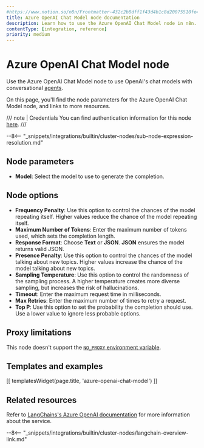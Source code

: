 ```yaml
---
#https://www.notion.so/n8n/Frontmatter-432c2b8dff1f43d4b1c8d20075510fe4
title: Azure OpenAI Chat Model node documentation
description: Learn how to use the Azure OpenAI Chat Model node in n8n. Follow technical documentation to integrate Azure OpenAI Chat Model node into your workflows.
contentType: [integration, reference]
priority: medium
---
```


# Azure OpenAI Chat Model node

Use the Azure OpenAI Chat Model node to use OpenAI's chat models with conversational [agents](/glossary.md#ai-agent).

On this page, you'll find the node parameters for the Azure OpenAI Chat Model node, and links to more resources.

/// note | Credentials
You can find authentication information for this node [here](/integrations/builtin/credentials/azureopenai.md).
///

--8<-- "_snippets/integrations/builtin/cluster-nodes/sub-node-expression-resolution.md"

## Node parameters

* **Model**: Select the model to use to generate the completion.

## Node options

* **Frequency Penalty**: Use this option to control the chances of the model repeating itself. Higher values reduce the chance of the model repeating itself.
* **Maximum Number of Tokens**: Enter the maximum number of tokens used, which sets the completion length.
* **Response Format**: Choose **Text** or **JSON**. **JSON** ensures the model returns valid JSON.
* **Presence Penalty**: Use this option to control the chances of the model talking about new topics. Higher values increase the chance of the model talking about new topics.
* **Sampling Temperature**: Use this option to control the randomness of the sampling process. A higher temperature creates more diverse sampling, but increases the risk of hallucinations.
* **Timeout**: Enter the maximum request time in milliseconds.
* **Max Retries**: Enter the maximum number of times to retry a request.
* **Top P**: Use this option to set the probability the completion should use. Use a lower value to ignore less probable options. 

## Proxy limitations

This node doesn't support the [`NO_PROXY` environment variable](/hosting/configuration/environment-variables/deployment.md).

## Templates and examples

<!-- see https://www.notion.so/n8n/Pull-in-templates-for-the-integrations-pages-37c716837b804d30a33b47475f6e3780 -->
[[ templatesWidget(page.title, 'azure-openai-chat-model') ]]

## Related resources

Refer to [LangChains's Azure OpenAI documentation](https://js.langchain.com/docs/integrations/chat/azure) for more information about the service.

--8<-- "_snippets/integrations/builtin/cluster-nodes/langchain-overview-link.md"


